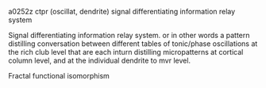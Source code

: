 a0252z ctpr
(oscillat, dendrite) signal differentiating information relay system

Signal differentiating information relay system.
or in other words a pattern distilling conversation between different tables of tonic/phase oscillations at the rich club level that are each inturn distilling micropatterns at cortical column level, and at the individual dendrite to mvr level.

Fractal functional isomorphism
